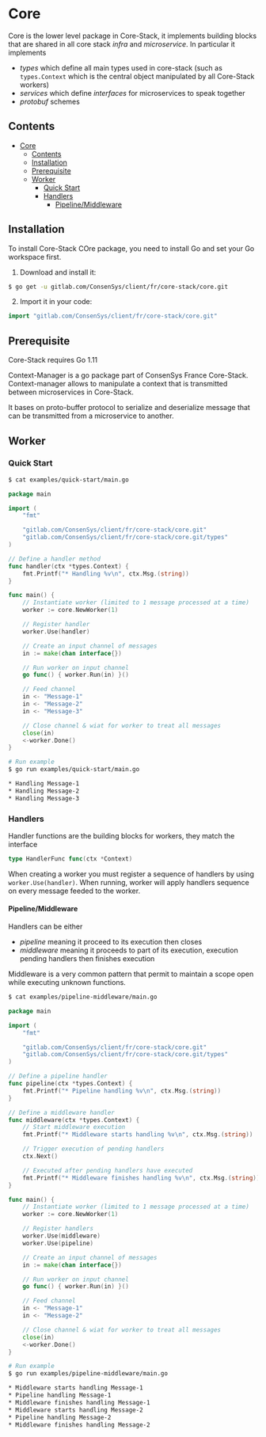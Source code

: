 # Core

Core is the lower level package in Core-Stack, it implements building blocks that are shared in all core stack *infra* and *microservice*. In particular it implements


- *types* which define all main types used in core-stack (such as ``types.Context`` which is the central object manipulated by all Core-Stack workers)
- *services* which define *interfaces* for microservices to speak together
- *protobuf* schemes 

## Contents

- [Core](#core)
  - [Contents](#contents)
  - [Installation](#installation)
  - [Prerequisite](#prerequisite)
  - [Worker](#worker)
    - [Quick Start](#quick-start)
    - [Handlers](#handlers)
      - [Pipeline/Middleware](#pipelinemiddleware)

## Installation

To install Core-Stack COre package, you need to install Go and set your Go workspace first.

1. Download and install it:

```sh
$ go get -u gitlab.com/ConsenSys/client/fr/core-stack/core.git
```

2. Import it in your code:

```go
import "gitlab.com/ConsenSys/client/fr/core-stack/core.git"
```

## Prerequisite

Core-Stack requires Go 1.11



Context-Manager is a go package part of ConsenSys France Core-Stack. Context-manager allows to manipulate a context that is transmitted between microservices in Core-Stack.

It bases on proto-buffer protocol to serialize and deserialize message that can be transmitted from a microservice to another.

## Worker

### Quick Start

```sh
$ cat examples/quick-start/main.go
```

```go
package main

import (
	"fmt"

	"gitlab.com/ConsenSys/client/fr/core-stack/core.git"
	"gitlab.com/ConsenSys/client/fr/core-stack/core.git/types"
)

// Define a handler method 
func handler(ctx *types.Context) {
	fmt.Printf("* Handling %v\n", ctx.Msg.(string))
}

func main() {
	// Instantiate worker (limited to 1 message processed at a time)
	worker := core.NewWorker(1)

	// Register handler
	worker.Use(handler)

	// Create an input channel of messages
	in := make(chan interface{})

	// Run worker on input channel
	go func() { worker.Run(in) }()

	// Feed channel
	in <- "Message-1"
	in <- "Message-2"
	in <- "Message-3"

	// Close channel & wiat for worker to treat all messages
	close(in)
	<-worker.Done()
}
```

```sh
# Run example
$ go run examples/quick-start/main.go

* Handling Message-1
* Handling Message-2
* Handling Message-3
```

### Handlers

Handler functions are the building blocks for workers, they match the interface

```go
type HandlerFunc func(ctx *Context)
```

When creating a worker you must register a sequence of handlers by using ``worker.Use(handler)``. When running, worker will apply handlers sequence on every message feeded to the worker.

#### Pipeline/Middleware

Handlers can be either 

- *pipeline* meaning it proceed to its execution then closes
- *middleware* meaning it proceeds to part of its execution, execution pending handlers then finishes execution

Middleware is a very common pattern that permit to maintain a scope open while executing unknown functions.

```sh
$ cat examples/pipeline-middleware/main.go
```

```go
package main

import (
	"fmt"

	"gitlab.com/ConsenSys/client/fr/core-stack/core.git"
	"gitlab.com/ConsenSys/client/fr/core-stack/core.git/types"
)

// Define a pipeline handler
func pipeline(ctx *types.Context) {
	fmt.Printf("* Pipeline handling %v\n", ctx.Msg.(string))
}

// Define a middleware handler
func middleware(ctx *types.Context) {
	// Start middleware execution
	fmt.Printf("* Middleware starts handling %v\n", ctx.Msg.(string))

	// Trigger execution of pending handlers
	ctx.Next()

	// Executed after pending handlers have executed
	fmt.Printf("* Middleware finishes handling %v\n", ctx.Msg.(string))
}

func main() {
	// Instantiate worker (limited to 1 message processed at a time)
	worker := core.NewWorker(1)

	// Register handlers
	worker.Use(middleware)
	worker.Use(pipeline)

	// Create an input channel of messages
	in := make(chan interface{})

	// Run worker on input channel
	go func() { worker.Run(in) }()

	// Feed channel
	in <- "Message-1"
	in <- "Message-2"

	// Close channel & wiat for worker to treat all messages
	close(in)
	<-worker.Done()
}
```

```sh
# Run example
$ go run examples/pipeline-middleware/main.go

* Middleware starts handling Message-1
* Pipeline handling Message-1
* Middleware finishes handling Message-1
* Middleware starts handling Message-2
* Pipeline handling Message-2
* Middleware finishes handling Message-2
```